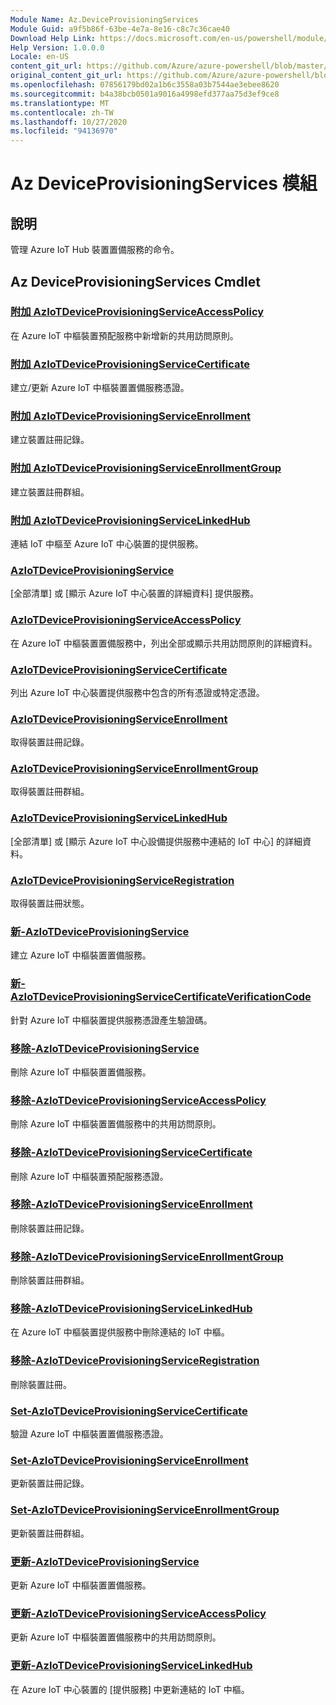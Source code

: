 ```yaml
---
Module Name: Az.DeviceProvisioningServices
Module Guid: a9f5b86f-63be-4e7a-8e16-c8c7c36cae40
Download Help Link: https://docs.microsoft.com/en-us/powershell/module/az.deviceprovisioningservices
Help Version: 1.0.0.0
Locale: en-US
content_git_url: https://github.com/Azure/azure-powershell/blob/master/src/DeviceProvisioningServices/DeviceProvisioningServices/help/Az.DeviceProvisioningServices.md
original_content_git_url: https://github.com/Azure/azure-powershell/blob/master/src/DeviceProvisioningServices/DeviceProvisioningServices/help/Az.DeviceProvisioningServices.md
ms.openlocfilehash: 07856179bd02a1b6c3558a03b7544ae3ebee8620
ms.sourcegitcommit: b4a38bcb0501a9016a4998efd377aa75d3ef9ce8
ms.translationtype: MT
ms.contentlocale: zh-TW
ms.lasthandoff: 10/27/2020
ms.locfileid: "94136970"
---
```

# Az DeviceProvisioningServices 模組
## 說明
管理 Azure IoT Hub 裝置置備服務的命令。

## Az DeviceProvisioningServices Cmdlet
### [附加 AzIoTDeviceProvisioningServiceAccessPolicy](Add-AzIoTDeviceProvisioningServiceAccessPolicy.md)
在 Azure IoT 中樞裝置預配服務中新增新的共用訪問原則。

### [附加 AzIoTDeviceProvisioningServiceCertificate](Add-AzIoTDeviceProvisioningServiceCertificate.md)
建立/更新 Azure IoT 中樞裝置置備服務憑證。

### [附加 AzIoTDeviceProvisioningServiceEnrollment](Add-AzIoTDeviceProvisioningServiceEnrollment.md)
建立裝置註冊記錄。

### [附加 AzIoTDeviceProvisioningServiceEnrollmentGroup](Add-AzIoTDeviceProvisioningServiceEnrollmentGroup.md)
建立裝置註冊群組。

### [附加 AzIoTDeviceProvisioningServiceLinkedHub](Add-AzIoTDeviceProvisioningServiceLinkedHub.md)
連結 IoT 中樞至 Azure IoT 中心裝置的提供服務。

### [AzIoTDeviceProvisioningService](Get-AzIoTDeviceProvisioningService.md)
[全部清單] 或 [顯示 Azure IoT 中心裝置的詳細資料] 提供服務。

### [AzIoTDeviceProvisioningServiceAccessPolicy](Get-AzIoTDeviceProvisioningServiceAccessPolicy.md)
在 Azure IoT 中樞裝置置備服務中，列出全部或顯示共用訪問原則的詳細資料。

### [AzIoTDeviceProvisioningServiceCertificate](Get-AzIoTDeviceProvisioningServiceCertificate.md)
列出 Azure IoT 中心裝置提供服務中包含的所有憑證或特定憑證。

### [AzIoTDeviceProvisioningServiceEnrollment](Get-AzIoTDeviceProvisioningServiceEnrollment.md)
取得裝置註冊記錄。

### [AzIoTDeviceProvisioningServiceEnrollmentGroup](Get-AzIoTDeviceProvisioningServiceEnrollmentGroup.md)
取得裝置註冊群組。

### [AzIoTDeviceProvisioningServiceLinkedHub](Get-AzIoTDeviceProvisioningServiceLinkedHub.md)
[全部清單] 或 [顯示 Azure IoT 中心設備提供服務中連結的 IoT 中心] 的詳細資料。

### [AzIoTDeviceProvisioningServiceRegistration](Get-AzIoTDeviceProvisioningServiceRegistration.md)
取得裝置註冊狀態。

### [新-AzIoTDeviceProvisioningService](New-AzIoTDeviceProvisioningService.md)
建立 Azure IoT 中樞裝置置備服務。

### [新-AzIoTDeviceProvisioningServiceCertificateVerificationCode](New-AzIoTDeviceProvisioningServiceCertificateVerificationCode.md)
針對 Azure IoT 中樞裝置提供服務憑證產生驗證碼。

### [移除-AzIoTDeviceProvisioningService](Remove-AzIoTDeviceProvisioningService.md)
刪除 Azure IoT 中樞裝置置備服務。

### [移除-AzIoTDeviceProvisioningServiceAccessPolicy](Remove-AzIoTDeviceProvisioningServiceAccessPolicy.md)
刪除 Azure IoT 中樞裝置置備服務中的共用訪問原則。

### [移除-AzIoTDeviceProvisioningServiceCertificate](Remove-AzIoTDeviceProvisioningServiceCertificate.md)
刪除 Azure IoT 中樞裝置預配服務憑證。

### [移除-AzIoTDeviceProvisioningServiceEnrollment](Remove-AzIoTDeviceProvisioningServiceEnrollment.md)
刪除裝置註冊記錄。

### [移除-AzIoTDeviceProvisioningServiceEnrollmentGroup](Remove-AzIoTDeviceProvisioningServiceEnrollmentGroup.md)
刪除裝置註冊群組。

### [移除-AzIoTDeviceProvisioningServiceLinkedHub](Remove-AzIoTDeviceProvisioningServiceLinkedHub.md)
在 Azure IoT 中樞裝置提供服務中刪除連結的 IoT 中樞。

### [移除-AzIoTDeviceProvisioningServiceRegistration](Remove-AzIoTDeviceProvisioningServiceRegistration.md)
刪除裝置註冊。

### [Set-AzIoTDeviceProvisioningServiceCertificate](Set-AzIoTDeviceProvisioningServiceCertificate.md)
驗證 Azure IoT 中樞裝置置備服務憑證。

### [Set-AzIoTDeviceProvisioningServiceEnrollment](Set-AzIoTDeviceProvisioningServiceEnrollment.md)
更新裝置註冊記錄。

### [Set-AzIoTDeviceProvisioningServiceEnrollmentGroup](Set-AzIoTDeviceProvisioningServiceEnrollmentGroup.md)
更新裝置註冊群組。

### [更新-AzIoTDeviceProvisioningService](Update-AzIoTDeviceProvisioningService.md)
更新 Azure IoT 中樞裝置置備服務。

### [更新-AzIoTDeviceProvisioningServiceAccessPolicy](Update-AzIoTDeviceProvisioningServiceAccessPolicy.md)
更新 Azure IoT 中樞裝置置備服務中的共用訪問原則。

### [更新-AzIoTDeviceProvisioningServiceLinkedHub](Update-AzIoTDeviceProvisioningServiceLinkedHub.md)
在 Azure IoT 中心裝置的 [提供服務] 中更新連結的 IoT 中樞。

